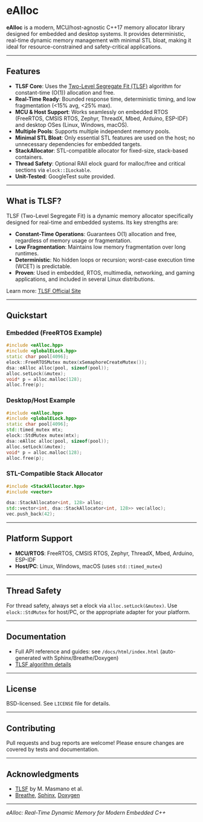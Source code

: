 # eAlloc

**eAlloc** is a modern, MCU/host-agnostic C++17 memory allocator library designed for embedded and desktop systems. It provides deterministic, real-time dynamic memory management with minimal STL bloat, making it ideal for resource-constrained and safety-critical applications.

---

## Features

- **TLSF Core**: Uses the [Two-Level Segregate Fit (TLSF)](http://www.gii.upv.es/tlsf/) algorithm for constant-time (O(1)) allocation and free.
- **Real-Time Ready**: Bounded response time, deterministic timing, and low fragmentation (<15% avg, <25% max).
- **MCU & Host Support**: Works seamlessly on embedded RTOS (FreeRTOS, CMSIS RTOS, Zephyr, ThreadX, Mbed, Arduino, ESP-IDF) and desktop OSes (Linux, Windows, macOS).
- **Multiple Pools**: Supports multiple independent memory pools.
- **Minimal STL Bloat**: Only essential STL features are used on the host; no unnecessary dependencies for embedded targets.
- **StackAllocator**: STL-compatible allocator for fixed-size, stack-based containers.
- **Thread Safety**: Optional RAII elock guard for malloc/free and critical sections via `elock::ILockable`.
- **Unit-Tested**: GoogleTest suite provided.

---

## What is TLSF?

TLSF (Two-Level Segregate Fit) is a dynamic memory allocator specifically designed for real-time and embedded systems. Its key strengths are:

- **Constant-Time Operations**: Guarantees O(1) allocation and free, regardless of memory usage or fragmentation.
- **Low Fragmentation**: Maintains low memory fragmentation over long runtimes.
- **Deterministic**: No hidden loops or recursion; worst-case execution time (WCET) is predictable.
- **Proven**: Used in embedded, RTOS, multimedia, networking, and gaming applications, and included in several Linux distributions.

Learn more: [TLSF Official Site](http://www.gii.upv.es/tlsf/)

---

## Quickstart

### Embedded (FreeRTOS Example)
```cpp
#include <eAlloc.hpp>
#include <globalELock.hpp>
static char pool[4096];
elock::FreeRTOSMutex mutex(xSemaphoreCreateMutex());
dsa::eAlloc alloc(pool, sizeof(pool));
alloc.setLock(&mutex);
void* p = alloc.malloc(128);
alloc.free(p);
```

### Desktop/Host Example
```cpp
#include <eAlloc.hpp>
#include <globalELock.hpp>
static char pool[4096];
std::timed_mutex mtx;
elock::StdMutex mutex(mtx);
dsa::eAlloc alloc(pool, sizeof(pool));
alloc.setLock(&mutex);
void* p = alloc.malloc(128);
alloc.free(p);
```

### STL-Compatible Stack Allocator
```cpp
#include <StackAllocator.hpp>
#include <vector>

dsa::StackAllocator<int, 128> alloc;
std::vector<int, dsa::StackAllocator<int, 128>> vec(alloc);
vec.push_back(42);
```

---

## Platform Support
- **MCU/RTOS**: FreeRTOS, CMSIS RTOS, Zephyr, ThreadX, Mbed, Arduino, ESP-IDF
- **Host/PC**: Linux, Windows, macOS (uses `std::timed_mutex`)

---

## Thread Safety
For thread safety, always set a elock via `alloc.setLock(&mutex)`. Use `elock::StdMutex` for host/PC, or the appropriate adapter for your platform.

---

## Documentation
- Full API reference and guides: see `/docs/html/index.html` (auto-generated with Sphinx/Breathe/Doxygen)
- [TLSF algorithm details](http://www.gii.upv.es/tlsf/)

---

## License
BSD-licensed. See `LICENSE` file for details.

---

## Contributing
Pull requests and bug reports are welcome! Please ensure changes are covered by tests and documentation.

---

## Acknowledgments
- [TLSF](http://www.gii.upv.es/tlsf/) by M. Masmano et al.
- [Breathe](https://breathe.readthedocs.io/), [Sphinx](https://www.sphinx-doc.org/), [Doxygen](https://www.doxygen.nl/)

---

*eAlloc: Real-Time Dynamic Memory for Modern Embedded C++*
